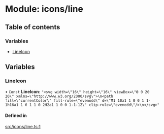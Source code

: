 # Module: icons/line

## Table of contents

### Variables

- [LineIcon](icons_line.md#lineicon)

## Variables

### LineIcon

• `Const` **LineIcon**: ``"<svg width=\"16\" height=\"16\" viewBox=\"0 0 20 20\" xmlns=\"http://www.w3.org/2000/svg\">\n<path fill=\"currentColor\" fill-rule=\"evenodd\" d=\"M1 10a1 1 0 0 1 1-1h16a1 1 0 1 1 0 2H2a1 1 0 0 1-1-1Z\" clip-rule=\"evenodd\"/>\n</svg>"``

#### Defined in

[src/icons/line.ts:1](https://github.com/fabwcie/drawer/blob/6f6bdfc/src/icons/line.ts#L1)
